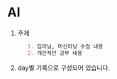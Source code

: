 # AI

  1. 주제
  
      ```markdown
         1. 딥러닝, 머신러닝 수업 내용
         2. 개인적인 공부 내용
      ```
      
  2. day별 기록으로 구성되어 있습니다.
